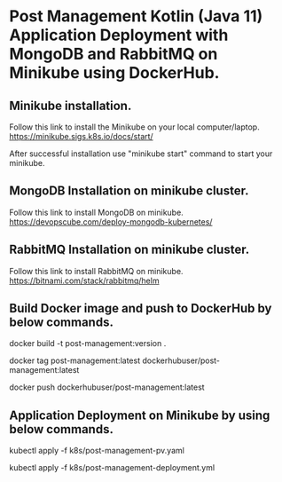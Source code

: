 # Post Management Kotlin (Java 11) Application Deployment with MongoDB and RabbitMQ on Minikube using DockerHub.

## Minikube installation.
Follow this link to install the Minikube on your local computer/laptop.
https://minikube.sigs.k8s.io/docs/start/

After successful installation use "minikube start" command to start your minikube.

## MongoDB Installation on minikube cluster.

Follow this link to install MongoDB on minikube.
https://devopscube.com/deploy-mongodb-kubernetes/

## RabbitMQ Installation on minikube cluster.

Follow this link to install RabbitMQ on minikube.
https://bitnami.com/stack/rabbitmq/helm

## Build Docker image and push to DockerHub by below commands.

docker build -t post-management:version .

docker tag post-management:latest dockerhubuser/post-management:latest

docker push dockerhubuser/post-management:latest

## Application Deployment on Minikube by using below commands.

kubectl apply -f k8s/post-management-pv.yaml

kubectl apply -f k8s/post-management-deployment.yml
